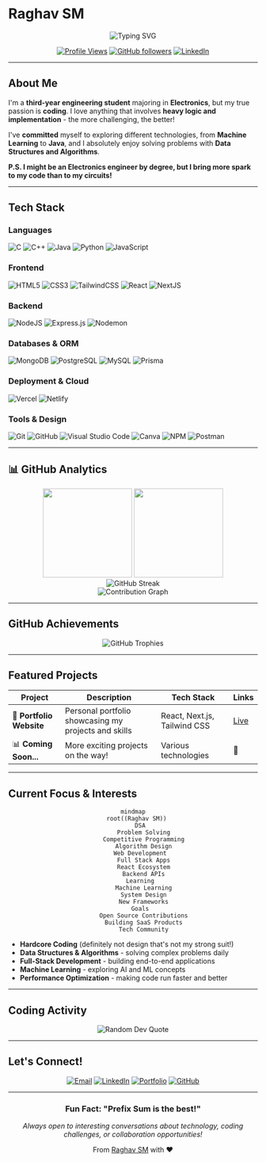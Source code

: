 # Raghav SM

<div align="center">
  
  ![Typing SVG](https://readme-typing-svg.herokuapp.com?font=Fira+Code&size=22&duration=3000&pause=1000&color=00F7FF&center=true&vCenter=true&multiline=true&width=600&height=100&lines=Electronics+Engineer+%7C+Passionate+Coder;DSA+Enthusiast+%7C+Problem+Solver;Building+the+future+with+code+%E2%9A%A1)
  
  [![Profile Views](https://komarev.com/ghpvc/?username=Raghav-sm&color=0e75b6&style=flat)](https://github.com/Raghav-sm)
  [![GitHub followers](https://img.shields.io/github/followers/Raghav-sm?label=Follow&style=social)](https://github.com/Raghav-sm)
  [![LinkedIn](https://img.shields.io/badge/-LinkedIn-blue?style=flat-square&logo=linkedin&logoColor=white)](https://www.linkedin.com/in/raghav-sm/)
  
</div>

---

## About Me

I'm a **third-year engineering student** majoring in **Electronics**, but my true passion is **coding**. I love anything that involves **heavy logic and implementation** - the more challenging, the better!  

I've **committed** myself to exploring different technologies, from **Machine Learning** to **Java**, and I absolutely enjoy solving problems with **Data Structures and Algorithms**.  

**P.S. I might be an Electronics engineer by degree, but I bring more spark to my code than to my circuits!** 

---

## Tech Stack

### Languages
![C](https://img.shields.io/badge/c-%2300599C.svg?style=for-the-badge&logo=c&logoColor=white) 
![C++](https://img.shields.io/badge/c++-%2300599C.svg?style=for-the-badge&logo=c%2B%2B&logoColor=white) 
![Java](https://img.shields.io/badge/java-%23ED8B00.svg?style=for-the-badge&logo=openjdk&logoColor=white) 
![Python](https://img.shields.io/badge/python-3670A0?style=for-the-badge&logo=python&logoColor=ffdd54) 
![JavaScript](https://img.shields.io/badge/javascript-%23323330.svg?style=for-the-badge&logo=javascript&logoColor=%23F7DF1E)

### Frontend
![HTML5](https://img.shields.io/badge/html5-%23E34F26.svg?style=for-the-badge&logo=html5&logoColor=white) 
![CSS3](https://img.shields.io/badge/css3-%231572B6.svg?style=for-the-badge&logo=css3&logoColor=white) 
![TailwindCSS](https://img.shields.io/badge/tailwindcss-%2338B2AC.svg?style=for-the-badge&logo=tailwind-css&logoColor=white) 
![React](https://img.shields.io/badge/react-%2320232a.svg?style=for-the-badge&logo=react&logoColor=%2361DAFB) 
![NextJS](https://img.shields.io/badge/next.js-%23000000.svg?style=for-the-badge&logo=next.js&logoColor=white) 

### Backend
![NodeJS](https://img.shields.io/badge/node.js-6DA55F?style=for-the-badge&logo=node.js&logoColor=white) 
![Express.js](https://img.shields.io/badge/express.js-%23404d59.svg?style=for-the-badge&logo=express&logoColor=%2361DAFB) 
![Nodemon](https://img.shields.io/badge/NODEMON-%23323330.svg?style=for-the-badge&logo=nodemon&logoColor=%BBDEAD) 

### Databases & ORM
![MongoDB](https://img.shields.io/badge/MongoDB-%234ea94b.svg?style=for-the-badge&logo=mongodb&logoColor=white) 
![PostgreSQL](https://img.shields.io/badge/postgresql-%23336791.svg?style=for-the-badge&logo=postgresql&logoColor=white) 
![MySQL](https://img.shields.io/badge/mysql-%2300000f.svg?style=for-the-badge&logo=mysql&logoColor=white) 
![Prisma](https://img.shields.io/badge/prisma-%23000000.svg?style=for-the-badge&logo=prisma&logoColor=white)

### Deployment & Cloud
![Vercel](https://img.shields.io/badge/vercel-%23000000.svg?style=for-the-badge&logo=vercel&logoColor=white) 
![Netlify](https://img.shields.io/badge/netlify-%23000000.svg?style=for-the-badge&logo=netlify&logoColor=#00C7B7) 

### Tools & Design
![Git](https://img.shields.io/badge/git-%23F05033.svg?style=for-the-badge&logo=git&logoColor=white)
![GitHub](https://img.shields.io/badge/github-%23121011.svg?style=for-the-badge&logo=github&logoColor=white)
![Visual Studio Code](https://img.shields.io/badge/Visual%20Studio%20Code-0078d4.svg?style=for-the-badge&logo=visual-studio-code&logoColor=white)
![Canva](https://img.shields.io/badge/Canva-%2300C4CC.svg?style=for-the-badge&logo=Canva&logoColor=white) 
![NPM](https://img.shields.io/badge/NPM-%23CB3837.svg?style=for-the-badge&logo=npm&logoColor=white)
![Postman](https://img.shields.io/badge/Postman-FF6C37?style=for-the-badge&logo=postman&logoColor=white)

---

## 📊 GitHub Analytics

<div align="center">
  <img height="180em" src="https://github-readme-stats.vercel.app/api?username=Raghav-sm&show_icons=true&theme=github_dark_dimmed&include_all_commits=true&count_private=true"/>
  <img height="180em" src="https://github-readme-stats.vercel.app/api/top-langs/?username=Raghav-sm&layout=compact&langs_count=8&theme=github_dark_dimmed"/>
</div>

<div align="center">
  <img src="https://github-readme-streak-stats.herokuapp.com/?user=Raghav-sm&theme=github_dark_dimmed" alt="GitHub Streak" />
</div>

<div align="center">
  <img src="https://github-readme-activity-graph.vercel.app/graph?username=Raghav-sm&theme=react-dark&hide_border=true" alt="Contribution Graph" />
</div>

---

## GitHub Achievements

<div align="center">
  <img src="https://github-profile-trophy.vercel.app/?username=raghavsm&theme=radical&no-frame=false&no-bg=true&margin-w=4&row=1&column=7" alt="GitHub Trophies" />
</div>

---

## Featured Projects

<div align="center">

| Project | Description | Tech Stack | Links |
|---------|-------------|------------|-------|
| 🚀 **Portfolio Website** | Personal portfolio showcasing my projects and skills | React, Next.js, Tailwind CSS | [Live](https://portfolio.raghavsm.tech) |
| 📊 **Coming Soon...** | More exciting projects on the way! | Various technologies | 🔄 |

</div>

---

## Current Focus & Interests

<div align="center">

```mermaid
mindmap
  root((Raghav SM))
    DSA
      Problem Solving
      Competitive Programming
      Algorithm Design
    Web Development
      Full Stack Apps
      React Ecosystem
      Backend APIs
    Learning
      Machine Learning
      System Design
      New Frameworks
    Goals
      Open Source Contributions
      Building SaaS Products
      Tech Community
```

</div>

- **Hardcore Coding** (definitely not design that's not my strong suit!)
- **Data Structures & Algorithms** - solving complex problems daily
- **Full-Stack Development** - building end-to-end applications
- **Machine Learning** - exploring AI and ML concepts
- **Performance Optimization** - making code run faster and better

---

## Coding Activity

<!--START_SECTION:waka-->
<!-- This section will be automatically updated if you set up WakaTime -->
<!--END_SECTION:waka-->

<div align="center">
  <img src="https://quotes-github-readme.vercel.app/api?type=horizontal&theme=radical" alt="Random Dev Quote"/>
</div>

---

## Let's Connect!

<div align="center">
  
  [![Email](https://img.shields.io/badge/Email-raghavsmashyal@gmail.com-red?style=for-the-badge&logo=gmail&logoColor=white)](mailto:raghavsmashyal@gmail.com)
  [![LinkedIn](https://img.shields.io/badge/LinkedIn-Raghav%20SM-blue?style=for-the-badge&logo=linkedin&logoColor=white)](https://www.linkedin.com/in/raghav-sm/)
  [![Portfolio](https://img.shields.io/badge/Portfolio-raghavsm.tech-black?style=for-the-badge&logo=vercel&logoColor=white)](https://portfolio.raghavsm.tech)
  [![GitHub](https://img.shields.io/badge/GitHub-Raghav--sm-black?style=for-the-badge&logo=github&logoColor=white)](https://github.com/Raghav-sm)

  ---
  
  ### Fun Fact: **"Prefix Sum is the best!"** 
  
  *Always open to interesting conversations about technology, coding challenges, or collaboration opportunities!*
  
  From [Raghav SM](https://github.com/Raghav-sm) with ❤️
  
</div>
